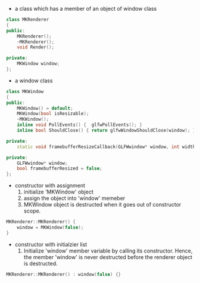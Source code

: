 
- a class which has a member of an object of window class
```cpp
class MKRenderer
{
public:
	MKRenderer();
	~MKRenderer();
	void Render();

private:
	MKWindow window;
};

```

- a window class
```cpp
class MKWindow
{
public:
	MKWindow() = default;
	MKWindow(bool isResizable);
	~MKWindow();
	inline void PollEvents() {	glfwPollEvents(); }
	inline bool ShouldClose() { return glfwWindowShouldClose(window); }

private:
	static void framebufferResizeCallback(GLFWwindow* window, int width, int height);

private:
	GLFWwindow* window;
	bool framebufferResized = false;
};
```

- constructor with assignment
	1. initialize 'MKWindow' object
	2. assign the object into 'window' memeber
	3. MKWindow object is destructed when it goes out of constructor scope.
```cpp
MKRenderer::MKRenderer() { 
	window = MKWindow(false);
}
```
- constructor with initialzier list
	1. Initialize 'window' member variable by calling its constructor.
	Hence, the member 'window' is never destructed before the renderer object is destructed.
```cpp
MKRenderer::MKRenderer() : window(false) {}
```
